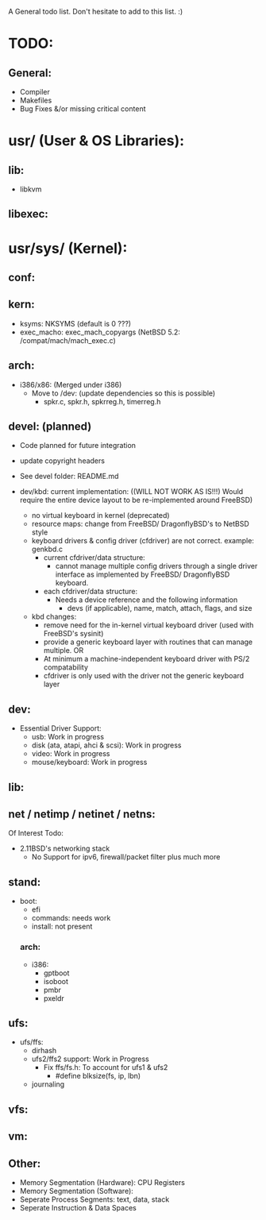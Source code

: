 A General todo list. Don't hesitate to add to this list. :)

# TODO:
## General:
- Compiler
- Makefiles
- Bug Fixes &/or missing critical content


# usr/ (User & OS Libraries):
## lib:
- libkvm
		
## libexec:
		
# usr/sys/ (Kernel):
## conf:

## kern:
- ksyms: NKSYMS (default is 0 ???)
- exec_macho: exec_mach_copyargs 
	(NetBSD 5.2: /compat/mach/mach_exec.c)
	
## arch:
- i386/x86: (Merged under i386)
	- Move to /dev: (update dependencies so this is possible)
		- spkr.c, spkr.h, spkrreg.h, timerreg.h

## devel: (planned)
- Code planned for future integration
- update copyright headers
- See devel folder: README.md

- dev/kbd: current implementation: ((WILL NOT WORK AS IS!!!) Would require the entire device layout to be re-implemented around FreeBSD)
	- no virtual keyboard in kernel (deprecated)
	- resource maps: change from FreeBSD/ DragonflyBSD's to NetBSD style
	- keyboard drivers & config driver (cfdriver) are not correct. example: genkbd.c
		- current cfdriver/data structure: 
			- cannot manage multiple config drivers through a single driver interface as implemented
			by FreeBSD/ DragonflyBSD keyboard.
		- each cfdriver/data structure:
			- Needs a device reference and the following information
				- devs (if applicable), name, match, attach, flags, and size
	- kbd changes:
		- remove need for the in-kernel virtual keyboard driver (used with FreeBSD's sysinit)
		- provide a generic keyboard layer with routines that can manage multiple.
		OR
		- At minimum a machine-independent keyboard driver with PS/2 compatability
		- cfdriver is only used with the driver not the generic keyboard layer
	
## dev:
- Essential Driver Support:
	- usb: 								Work in progress
	- disk	(ata, atapi, ahci & scsi): 	Work in progress
	- video:								Work in progress
	- mouse/keyboard:						Work in progress

## lib:
	
## net / netimp / netinet / netns:
Of Interest Todo:
- 2.11BSD's networking stack
	- No Support for ipv6, firewall/packet filter plus much more

## stand:
- boot:
	- efi
	- commands: needs work
	- install: not present
	### arch:
	- i386:
		- gptboot
		- isoboot
		- pmbr
		- pxeldr

## ufs:
- ufs/ffs:
	- dirhash
	- ufs2/ffs2 support: Work in Progress
		- Fix ffs/fs.h: To account for ufs1 & ufs2
			- #define blksize(fs, ip, lbn) 
	- journaling
	
## vfs:

## vm:

## Other:
- Memory Segmentation (Hardware): CPU Registers
- Memory Segmentation (Software):
- Seperate Process Segments: text, data, stack
- Seperate Instruction & Data Spaces
